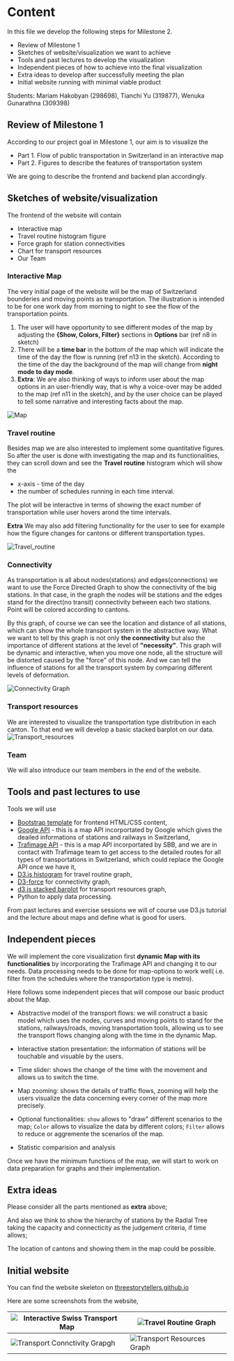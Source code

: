 # Content

In this file we develop the following steps for Milestone 2.

* Review of Milestone 1
* Sketches of website/visualization we want to achieve
* Tools and past lectures to develop the visualization
* Independent pieces of how to achieve into the final visualization
* Extra ideas to develop after successfully meeting the plan
* Initial website running with minimal viable product

Students: Mariam Hakobyan (298698), Tianchi Yu (319877), Wenuka Gunarathna (309398)

## Review of Milestone 1

According to our project goal in Milestone 1, our aim is to visualize the

* Part 1. Flow of public transportation in Switzerland in an interactive map
* Part 2. Figures to describe the features of transportation system

We are going to describe the frontend and backend plan accordingly.

## Sketches of website/visualization

The frontend of the website will contain

* Interactive map
* Travel routine histogram figure
* Force graph for station connectivities
* Chart for transport resources
* Our Team

### Interactive Map

The very initial page of the website will be the map of Switzerland bounderies and moving points as transportation. The illustration is intended to be for one work day from morning to night to see the flow of the transportation points. 

1. The user will have opportunity to see different modes of the map by adjusting the **{Show, Colors, Filter}** sections in **Options** bar (ref n8 in sketch)
2. There will be a **time bar** in the bottom of the map which will indicate the time of the day the flow is running (ref n13 in the sketch). According to the time of the day the background of the map will change from **night mode to day mode**.
3. **Extra**: We are also thinking of ways to inform user about the map options in an user-friendly way, that is why a voice-over may be added to the map (ref n11 in the sketch), and by the user choice can be played to tell some narrative and interesting facts about the map.

![Map](https://raw.githubusercontent.com/com-480-data-visualization/com-480-project-story-tellers/master/pic/map2.jpg)

### Travel routine

Besides map we are also interested to implement some quantitative figures. So after the user is done with investigating the map and its functionalities, they can scroll down and see the **Travel routine** histogram which will show the

* x-axis - time of the day
* the number of schedules running in each time interval.

The plot will be interactive in terms of showing the exact number of transportation while user hovers arond the time intervals.

**Extra** We may also add filtering functionality for the user to see for example how the figure changes for cantons or different transportation types.

![Travel_routine](https://raw.githubusercontent.com/com-480-data-visualization/com-480-project-story-tellers/master/pic/travel_routine.jpg)

### Connectivity

As transportation is all about nodes(stations) and edges(connections) we want to use the Force Directed Graph to show the connectivity of the big stations. In that case, in the graph the nodes will be stations and the edges stand for the direct(no transit) connectivity between each two stations. Point will be colored according to cantons.

By this graph, of course we can see the location and distance of all stations, which can show the whole transport system in the abstractive way. What we want to tell by this graph is not only **the connectivity** but also the importance of different stations at the level of **"necessity"**. This graph will be dynamic and interactive, when you move one node, all the structure will be distorted caused by the "force" of this node. And we can tell the influence of stations for all the transport system by comparing different levels of deformation.

![Connectivity Graph](https://raw.githubusercontent.com/com-480-data-visualization/com-480-project-story-tellers/master/pic/connectivity.jpg)

### Transport resources

We are interested to visualize the transportation type distribution in each canton. To that end we will develop a basic stacked barplot on our data. 
![Transport_resources](https://raw.githubusercontent.com/com-480-data-visualization/com-480-project-story-tellers/master/pic/transport_resources.jpg)

### Team

We will also introduce our team members in the end of the website.

## Tools and past lectures to use

Tools we will use
* [Bootstrap template](https://blackrockdigital.github.io/startbootstrap-agency/) for frontend HTML/CSS content,
* [Google API](https://github.com/com-480-data-visualization/com-480-project-story-tellers/tree/master/githubio_web/api) - this is a map API incorportated by Google which gives the deailed informations of stations and railways in Switzerland,
* [Trafimage API](https://github.com/geops/trafimage-maps) - this is a map API incorportated by SBB, and we are in contact with Trafimage team to get access to the detailed routes for all types of transportations in Switzerland, which could replace the Google API once we have it,
* [D3.js histogram](https://www.d3-graph-gallery.com/graph/histogram_binSize.html) for travel routine graph,
* [D3-force](https://observablehq.com/@d3/force-directed-graph) for connectivity graph,
* [d3.js stacked barplot](https://www.d3-graph-gallery.com/graph/barplot_stacked_basicWide.html) for transport resources graph,
* Python to apply data processing.

From past lectures and exercise sessions we will of course use D3.js tutorial and the lecture about maps and define what is good for users.

## Independent pieces

We will implement the core visualization first **dynamic Map with its functionalities** by incorporating the Trafimage API and changing it to our needs. Data processing needs to be done for map-options to work well( i.e. filter from the schedules where the transportation type is metro).

Here follows some independent pieces that will compose our basic product about the Map.

* Abstractive model of the transport flows: we will construct a basic model which uses the nodes, curves and moving points to stand for the stations, railways/roads, moving transportation tools, allowing us to see the transport flows changing along with the time in the dynamic Map.

* Interactive station presentation: the information of stations will be touchable and visuable by the users.

* Time slider: shows the change of the time with the movement and allows us to switch the time.

* Map zooming: shows the details of traffic flows, zooming will help the users visualize the data concerning every corner of the map more precisely.

* Optional functionalities: `show` allows to "draw" different scenarios to the map; `Color` allows to visualize the data by different colors; `Filter` allows to reduce or aggremente the scenarios of the map.

* Statistic comparision and analysis

Once we have the minimum functions of the map, we will start to work on data preparation for graphs and their implementation. 

## Extra ideas

Please consider all the parts mentioned as **extra** above;

And also we think to show the hierarchy of stations by the Radial Tree taking the capacity and connecticity as the judgement criteria, if time allows;

The location of cantons and showing them in the map could be possible.

## Initial website

You can find the website skeleton on [threestorytellers.github.io](https://threestorytellers.github.io/)

Here are some screenshots from the website,

| ![Interactive Swiss Transport Map](https://raw.githubusercontent.com/com-480-data-visualization/com-480-project-story-tellers/master/pic/webmap.png) | ![Travel Routine Graph](https://raw.githubusercontent.com/com-480-data-visualization/com-480-project-story-tellers/master/pic/webroutine.png)  |
| -------------- | ------ |
| ![Transport Connctivity Grapgh](https://raw.githubusercontent.com/com-480-data-visualization/com-480-project-story-tellers/master/pic/webconnectivity.png) | ![Transport Resources Graph](https://raw.githubusercontent.com/com-480-data-visualization/com-480-project-story-tellers/master/pic/webresources.png)  |

